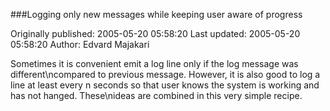 ###Logging only new messages while keeping user aware of progress

Originally published: 2005-05-20 05:58:20
Last updated: 2005-05-20 05:58:20
Author: Edvard Majakari

Sometimes it is convenient emit a log line only if the log message was different\ncompared to previous message. However, it is also good to log a line at least every n seconds so that user knows the system is working and has not hanged. These\nideas are combined in this very simple recipe.